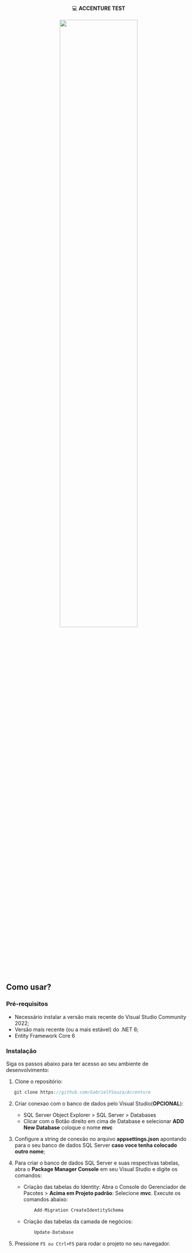 <div align=center>

   💻 **ACCENTURE TEST**
<br>
<br>
   <img src="Accenture/fornecedores/mvc/img/fornecedores.png" width="65%" height="65%" align="center" valign="center"/>
</div>
<br>
<br>

## Como usar?

### Pré-requisitos

- Necessário instalar a versão mais recente do Visual Studio Community 2022;
- Versão mais recente (ou a mais estável) do .NET 6;
- Entity Framework Core 6

### Instalação
Siga os passos abaixo para ter acesso ao seu ambiente de desenvolvimento:

1. Clone o repositório:
```csharp
   git clone https://github.com/GabrielFSouza/Accenture
```

2. Criar conexao com o banco de dados pelo Visual Studio(**OPCIONAL**): 
	- SQL Server Object Explorer > SQL Server > Databases 
    - Clicar com o Botão direito em cima de Database e selecionar **ADD New Database** coloque o nome **mvc**

3. Configure a string de conexão no arquivo **appsettings.json** apontando para o seu banco de dados SQL Server **caso voce tenha colocado outro nome**;

4. Para criar o banco de dados SQL Server e suas respectivas tabelas, abra o **Package Manager Console** em seu Visual Studio e digite os comandos: 
    - Criação das tabelas do Identity: Abra o Console do Gerenciador de Pacotes > **Acima em Projeto padrão**: Selecione **mvc**. Execute os comandos abaixo:
        ```csharp
            Add-Migration CreateIdentitySchema
        ```

    - Criação das tabelas da camada de negócios: 
        ```csharp
            Update-Database
        ```

5. Pressione `F5 ou Ctrl+F5` para rodar o projeto no seu navegador.
